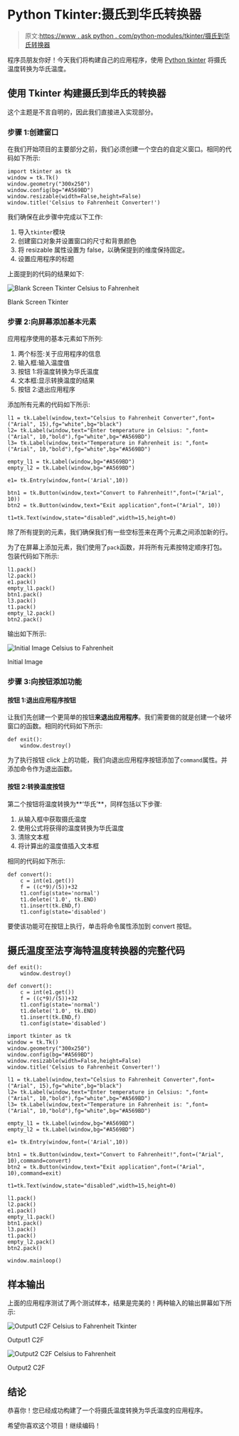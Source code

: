 # Python Tkinter:摄氏到华氏转换器

> 原文:[https://www . ask python . com/python-modules/tkinter/摄氏到华氏转换器](https://www.askpython.com/python-modules/tkinter/celsius-to-fahrenheit-converter)

程序员朋友你好！今天我们将构建自己的应用程序，使用 [Python tkinter](https://www.askpython.com/python-modules/tkinter/tkinter-buttons) 将摄氏温度转换为华氏温度。

## 使用 Tkinter 构建摄氏到华氏的转换器

这个主题是不言自明的，因此我们直接进入实现部分。

### 步骤 1:创建窗口

在我们开始项目的主要部分之前，我们必须创建一个空白的自定义窗口。相同的代码如下所示:

```
import tkinter as tk
window = tk.Tk()
window.geometry("300x250")
window.config(bg="#A569BD")
window.resizable(width=False,height=False)
window.title('Celsius to Fahrenheit Converter!')

```

我们确保在此步骤中完成以下工作:

1.  导入`tkinter`模块
2.  创建窗口对象并设置窗口的尺寸和背景颜色
3.  将 resizable 属性设置为 false，以确保提到的维度保持固定。
4.  设置应用程序的标题

上面提到的代码的结果如下:

![Blank Screen Tkinter Celsius to Fahrenheit](../Images/870b477f3fd60efbbf98fdc0e9a7a050.png)

Blank Screen Tkinter

### 步骤 2:向屏幕添加基本元素

应用程序使用的基本元素如下所列:

1.  两个标签:关于应用程序的信息
2.  输入框:输入温度值
3.  按钮 1:将温度转换为华氏温度
4.  文本框:显示转换温度的结果
5.  按钮 2:退出应用程序

添加所有元素的代码如下所示:

```
l1 = tk.Label(window,text="Celsius to Fahrenheit Converter",font=("Arial", 15),fg="white",bg="black")
l2= tk.Label(window,text="Enter temperature in Celsius: ",font=("Arial", 10,"bold"),fg="white",bg="#A569BD")
l3= tk.Label(window,text="Temperature in Fahrenheit is: ",font=("Arial", 10,"bold"),fg="white",bg="#A569BD")

empty_l1 = tk.Label(window,bg="#A569BD")
empty_l2 = tk.Label(window,bg="#A569BD")

e1= tk.Entry(window,font=('Arial',10))

btn1 = tk.Button(window,text="Convert to Fahrenheit!",font=("Arial", 10))
btn2 = tk.Button(window,text="Exit application",font=("Arial", 10))

t1=tk.Text(window,state="disabled",width=15,height=0)

```

除了所有提到的元素，我们确保我们有一些空标签来在两个元素之间添加新的行。

为了在屏幕上添加元素，我们使用了`pack`函数，并将所有元素按特定顺序打包。包装代码如下所示:

```
l1.pack()
l2.pack()
e1.pack()
empty_l1.pack()
btn1.pack()
l3.pack()
t1.pack()
empty_l2.pack()
btn2.pack()

```

输出如下所示:

![Initial Image Celsius to Fahrenheit](../Images/33b1859919d7e8ec50fd544423938c23.png)

Initial Image

### 步骤 3:向按钮添加功能

#### 按钮 1:退出应用程序按钮

让我们先创建一个更简单的按钮**来退出应用程序**。我们需要做的就是创建一个破坏窗口的函数。相同的代码如下所示:

```
def exit():
    window.destroy()

```

为了执行按钮 click 上的功能，我们向退出应用程序按钮添加了`command`属性。并添加命令作为退出函数。

#### 按钮 2:转换温度按钮

第二个按钮将温度转换为**‘华氏’**，同样包括以下步骤:

1.  从输入框中获取摄氏温度
2.  使用公式将获得的温度转换为华氏温度
3.  清除文本框
4.  将计算出的温度值插入文本框

相同的代码如下所示:

```
def convert():
    c = int(e1.get())
    f = ((c*9)/(5))+32
    t1.config(state='normal')
    t1.delete('1.0', tk.END)
    t1.insert(tk.END,f)
    t1.config(state='disabled')

```

要使该功能可在按钮上执行，单击将命令属性添加到 convert 按钮。

## 摄氏温度至法亨海特温度转换器的完整代码

```
def exit():
    window.destroy()

def convert():
    c = int(e1.get())
    f = ((c*9)/(5))+32
    t1.config(state='normal')
    t1.delete('1.0', tk.END)
    t1.insert(tk.END,f)
    t1.config(state='disabled')

import tkinter as tk
window = tk.Tk()
window.geometry("300x250")
window.config(bg="#A569BD")
window.resizable(width=False,height=False)
window.title('Celsius to Fahrenheit Converter!')

l1 = tk.Label(window,text="Celsius to Fahrenheit Converter",font=("Arial", 15),fg="white",bg="black")
l2= tk.Label(window,text="Enter temperature in Celsius: ",font=("Arial", 10,"bold"),fg="white",bg="#A569BD")
l3= tk.Label(window,text="Temperature in Fahrenheit is: ",font=("Arial", 10,"bold"),fg="white",bg="#A569BD")

empty_l1 = tk.Label(window,bg="#A569BD")
empty_l2 = tk.Label(window,bg="#A569BD")

e1= tk.Entry(window,font=('Arial',10))

btn1 = tk.Button(window,text="Convert to Fahrenheit!",font=("Arial", 10),command=convert)
btn2 = tk.Button(window,text="Exit application",font=("Arial", 10),command=exit)

t1=tk.Text(window,state="disabled",width=15,height=0)

l1.pack()
l2.pack()
e1.pack()
empty_l1.pack()
btn1.pack()
l3.pack()
t1.pack()
empty_l2.pack()
btn2.pack()

window.mainloop()

```

## 样本输出

上面的应用程序测试了两个测试样本，结果是完美的！两种输入的输出屏幕如下所示:

![Output1 C2F Celsius to Fahrenheit Tkinter](../Images/9aa9734262c3d94e806ee43bcb65e1da.png)

Output1 C2F

![Output2 C2F Celsius to Fahrenheit](../Images/ecd23ebd256d16c50a3f766b1996915d.png)

Output2 C2F

## 结论

恭喜你！您已经成功构建了一个将摄氏温度转换为华氏温度的应用程序。

希望你喜欢这个项目！继续编码！